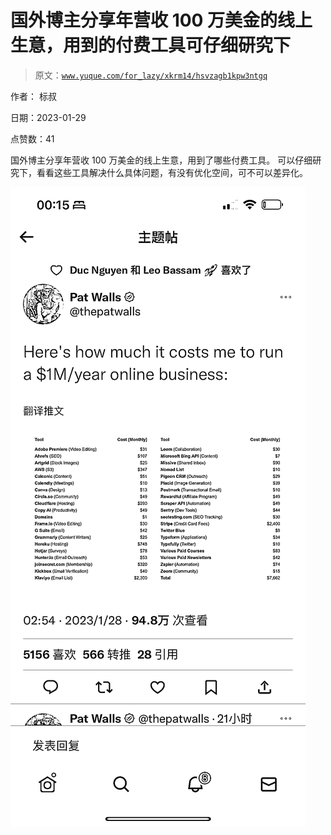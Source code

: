 # 国外博主分享年营收 100 万美金的线上生意，用到的付费工具可仔细研究下

> 原文：[`www.yuque.com/for_lazy/xkrm14/hsvzagb1kpw3ntgq`](https://www.yuque.com/for_lazy/xkrm14/hsvzagb1kpw3ntgq)

作者： 标叔 

日期：2023-01-29 

点赞数：41 

国外博主分享年营收 100 万美金的线上生意，用到了哪些付费工具。 可以仔细研究下，看看这些工具解决什么具体问题，有没有优化空间，可不可以差异化。 

![](img/d5788431020a267bb9aec9fcc901ee7e.png) 

